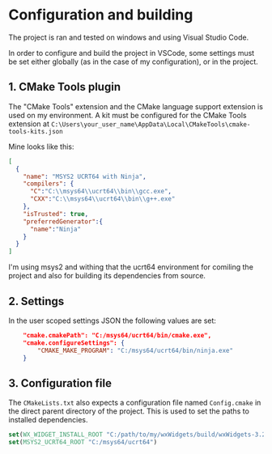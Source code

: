 # Configuration and building
The project is ran and tested on windows and using Visual Studio Code.

In order to configure and build the project in VSCode, some settings must be set either globally (as in the case of my configuration), or in the project.

## 1. CMake Tools plugin
The "CMake Tools" extension and the CMake language support extension is used on my environment.
A kit must be configured for the CMake Tools extension at `C:\Users\your_user_name\AppData\Local\CMakeTools\cmake-tools-kits.json`

Mine looks like this:
```json
[
  {
    "name": "MSYS2 UCRT64 with Ninja",
    "compilers": {
      "C":"C:\\msys64\\ucrt64\\bin\\gcc.exe",
      "CXX":"C:\\msys64\\ucrt64\\bin\\g++.exe"
    },
    "isTrusted": true,
    "preferredGenerator":{
      "name":"Ninja"
    }
  }
]
```

I'm using msys2 and withing that the ucrt64 environment for comiling the project and also for building its dependencies from source.

## 2. Settings
In the user scoped settings JSON the following values are set:
```json
    "cmake.cmakePath": "C:/msys64/ucrt64/bin/cmake.exe",
    "cmake.configureSettings": {
        "CMAKE_MAKE_PROGRAM": "C:/msys64/ucrt64/bin/ninja.exe"
    }
```

## 3. Configuration file
The `CMakeLists.txt` also expects a configuration file named `Config.cmake` in the direct parent directory of the project.
This is used to set the paths to installed dependencies.
```CMake
set(WX_WIDGET_INSTALL_ROOT "C:/path/to/my/wxWidgets/build/wxWidgets-3.2.4")
set(MSYS2_UCRT64_ROOT "C:/msys64/ucrt64")
```